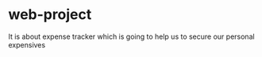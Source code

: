 # web-project
It is about  expense tracker which is going to help us to secure our personal expensives
